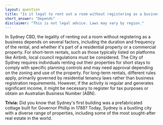 ```yaml
---
layout: question
title: "Is it legal to rent out a room without registering as a business in Sydney CBD?"
short_answer: "Depends"
disclaimer: "This is not legal advice. Laws may vary by region."
---
```


In Sydney CBD, the legality of renting out a room without registering as a business depends on several factors, including the duration and frequency of the rental, and whether it's part of a residential property or a commercial property. For short-term rentals, such as those typically listed on platforms like Airbnb, local council regulations must be considered. The City of Sydney requires individuals renting out their properties for short stays to comply with specific planning controls and may need approval depending on the zoning and use of the property. For long-term rentals, different rules apply, primarily governed by residential tenancy laws rather than business registration requirements. However, if the activity is regular and generates significant income, it might be necessary to register for tax purposes or obtain an Australian Business Number (ABN).

**Trivia:** Did you know that Sydney's first building was a prefabricated cottage built for Governor Phillip in 1788? Today, Sydney is a bustling city with a diverse range of properties, including some of the most sought-after real estate in the world.
